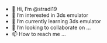 - 👋 Hi, I’m @stradi19
- 👀 I’m interested in 3ds emulator
- 🌱 I’m currently learning 3ds emulator
- 💞️ I’m looking to collaborate on ...
- 📫 How to reach me ...

<!---
stradi19/stradi19 is a ✨ special ✨ repository because its `README.md` (this file) appears on your GitHub profile.
You can click the Preview link to take a look at your changes.
--->
